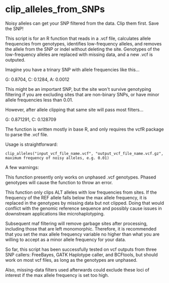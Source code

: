 # clip_alleles_from_SNPs
Noisy alleles can get your SNP filtered from the data. Clip them first. Save the SNP!

This script is for an R function that reads in a .vcf file, calculates allele frequencies from genotypes, identifies low-frequency alleles, and removes the allele from the SNP or indel without deleting the site. Genotypes of the low-frequency alleles are replaced with missing data, and a new .vcf is outputed.

Imagine you have a trinary SNP with allele frequencies like this...

G: 0.8704, C: 0.1284, A: 0.0012

This might be an important SNP, but the site won't survive genotyping filtering if you are excluding sites that are non-binary SNPs, or have minor allele frequencies less than 0.01.

However, after allele clipping that same site will pass most filters...

G: 0.871291,	C: 0.128709

The function is written mostly in base R, and only requires the vcfR package to parse the .vcf file.

Usage is straightforward:

```
clip_alleles("input_vcf_file_name.vcf", "output_vcf_file_name.vcf.gz", maximum frequency of noisy alleles, e.g. 0.01)
```

A few warnings:

This function presently only works on unphased .vcf genotypes. Phased genotypes will cause the function to throw an error.

This function only clips ALT alleles with low frequencies from sites. If the frequency of the REF allele falls below the max allele frequency, it is replaced in the genotypes by missing data but not clipped. Doing that would conflict with the genomic reference sequence and possibly cause issues in downstream applications like microhaplotyping.

Subsequent maf filtering will remove garbage sites after processing, including those that are left monomorphic. Therefore, it is recommended that you set the max allele frequency variable no higher than what you are willing to accept as a minor allele frequency for your data.

So far, this script has been successfully tested on vcf outputs from three SNP callers: FreeBayes, GATK Haplotype caller, and BCFtools, but should work on most vcf files, as long as the genotypes are unphased.

Also, missing-data filters used afterwards could exclude these loci of interest if the max allele frequency is set too high.
